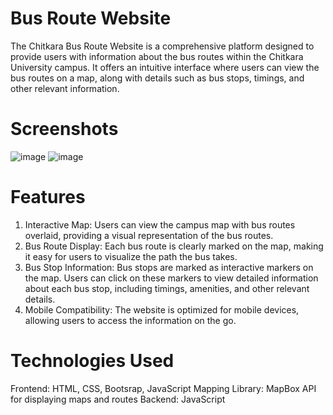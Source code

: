 # Bus Route Website
The Chitkara Bus Route Website is a comprehensive platform designed to provide users with information about the bus routes within the Chitkara University campus. It offers an intuitive interface where users can view the bus routes on a map, along with details such as bus stops, timings, and other relevant information.

# Screenshots
![image](https://github.com/tomaravi7/chitkara-bus-route/assets/78687121/15adc2a2-f140-4202-9f5c-7562306a7469)
![image](https://github.com/tomaravi7/chitkara-bus-route/assets/78687121/54370b2f-e706-42a4-aca0-807cad6fb46c)

# Features
1. Interactive Map: Users can view the campus map with bus routes overlaid, providing a visual representation of the bus routes.
2. Bus Route Display: Each bus route is clearly marked on the map, making it easy for users to visualize the path the bus takes.
3. Bus Stop Information: Bus stops are marked as interactive markers on the map. Users can click on these markers to view detailed information about each bus stop, including timings, amenities, and other relevant details.
4. Mobile Compatibility: The website is optimized for mobile devices, allowing users to access the information on the go.

# Technologies Used
Frontend: HTML, CSS, Bootsrap, JavaScript
Mapping Library: MapBox API for displaying maps and routes
Backend: JavaScript
